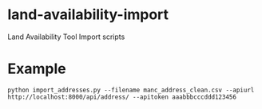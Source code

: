 # land-availability-import
Land Availability Tool Import scripts

# Example

```
python import_addresses.py --filename manc_address_clean.csv --apiurl http://localhost:8000/api/address/ --apitoken aaabbbcccddd123456
```
